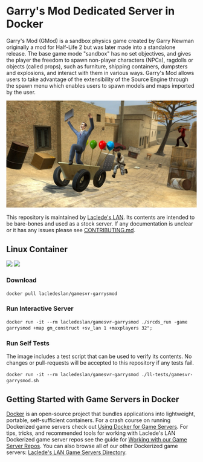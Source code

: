 # Garry's Mod Dedicated Server in Docker

Garry's Mod (GMod) is a sandbox physics game created by Garry Newman originally a mod for Half-Life 2 but was later made into a standalone release. The base game mode "sandbox" has no set objectives, and gives the player the freedom to spawn non-player characters (NPCs), ragdolls or objects (called props), such as furniture, shipping containers, dumpsters and explosions, and interact with them in various ways. Garry's Mod allows users to take advantage of the extensibility of the Source Engine through the spawn menu which enables users to spawn models and maps imported by the user.

![Garry's Mod](https://raw.githubusercontent.com/LacledesLAN/gamesvr-garrysmod/master/.misc/gmod-art.jpg "Garry's Mod")

This repository is maintained by [Laclede's LAN](https://lacledeslan.com). Its contents are intended to be bare-bones and used as a stock server. If any documentation is unclear or it has any issues please see [CONTRIBUTING.md](./CONTRIBUTING.md).

## Linux Container
[![](https://images.microbadger.com/badges/version/lacledeslan/gamesvr-garrysmod.svg)](https://microbadger.com/images/lacledeslan/gamesvr-garrysmod "Get your own version badge on microbadger.com")
[![](https://images.microbadger.com/badges/image/lacledeslan/gamesvr-garrysmod.svg)](https://microbadger.com/images/lacledeslan/gamesvr-garrysmod "Get your own image badge on microbadger.com")

### Download

```
docker pull lacledeslan/gamesvr-garrysmod
```

### Run Interactive Server

```
docker run -it --rm lacledeslan/gamesvr-garrysmod ./srcds_run -game garrysmod +map gm_construct +sv_lan 1 +maxplayers 32";
```

### Run Self Tests
The image includes a test script that can be used to verify its contents. No changes or pull-requests will be accepted to this repository if any tests fail.

```
docker run -it --rm lacledeslan/gamesvr-garrysmod ./ll-tests/gamesvr-garrysmod.sh
```

## Getting Started with Game Servers in Docker

[Docker](https://docs.docker.com/) is an open-source project that bundles applications into lightweight, portable, self-sufficient containers. For a crash course on running Dockerized game servers check out [Using Docker for Game Servers](https://github.com/LacledesLAN/README.1ST/blob/master/GameServers/DockerAndGameServers.md). For tips, tricks, and recommended tools for working with Laclede's LAN Dockerized game server repos see the guide for [Working with our Game Server Repos](https://github.com/LacledesLAN/README.1ST/blob/master/GameServers/WorkingWithOurRepos.md). You can also browse all of our other Dockerized game servers: [Laclede's LAN Game Servers Directory](https://github.com/LacledesLAN/README.1ST/tree/master/GameServers).
